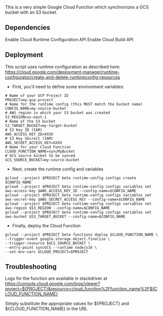 This is a very simple Google Cloud Function which synchronizes a GCS bucket with an S3 bucket.

## Dependencies
Enable Cloud Runtime Configuration API
Enable Cloud Build API

## Deployment

This script uses runtime configuration as described here:
https://cloud.google.com/deployment-manager/runtime-configurator/create-and-delete-runtimeconfig-resources

* First, you'll need to define some environment variables:
```
# Name of your GCP Project ID
PROJECT=my-gcp-project
# Name for the runtime config (this MUST match the bucket name)
CONFIG_NAME=my-source-bucket
# AWS region in which your S3 bucket was created
S3_REGION=us-east-1
# Name of the S3 bucket
S3_TARGET_BUCKET=my-target-bucket
# S3 Key ID (IAM)
AWS_ACCESS_KEY_ID=XXXX
# S3 Key Secrect (IAM)
AWS_SECRET_ACCESS_KEY=XXXX
# Name for your Cloud Function
CLOUD_FUNCTION_NAME=syncMyBucket
# GCS source bucket to be synced
GCS_SOURCE_BUCKET=my-source-bucket

```
* Next, create the runtime config and variables
```
gcloud --project $PROJECT beta runtime-config configs create $CONFIG_NAME
gcloud --project $PROJECT beta runtime-config configs variables set aws-access-key $AWS_ACCESS_KEY_ID --config-name=$CONFIG_NAME
gcloud --project $PROJECT beta runtime-config configs variables set aws-secret-key $AWS_SECRET_ACCESS_KEY --config-name=$CONFIG_NAME
gcloud --project $PROJECT beta runtime-config configs variables set aws-region $S3_REGION --config-name=$CONFIG_NAME
gcloud --project $PROJECT beta runtime-config configs variables set aws-bucket $S3_TARGET_BUCKET --config-name=$CONFIG_NAME
```
* Finally, deploy the Cloud Function
```
gcloud --project $PROJECT beta functions deploy $CLOUD_FUNCTION_NAME \
--trigger-event google.storage.object.finalize \
--trigger-resource $GCS_SOURCE_BUCKET \
--entry-point syncGCS --runtime nodejs16 \
--set-env-vars GCLOUD_PROJECT=$PROJECT
```

## Troubleshooting

Logs for the function are available in stackdriver at https://console.cloud.google.com/logs/viewer?project=${PROJECT}&resource=cloud_function%2Ffunction_name%2F${CLOUD_FUNCTION_NAME}

Simply substitute the appropriate values for ${PROJECT} and ${CLOUD_FUNCTION_NAME} in the URL

